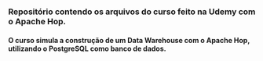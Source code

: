 ### Repositório contendo os arquivos do curso feito na Udemy com o Apache Hop.
#### O curso simula a construção de um Data Warehouse com o Apache Hop, utilizando o PostgreSQL como banco de dados.